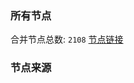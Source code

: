### 所有节点
合并节点总数: `2108`
[节点链接](https://raw.githubusercontent.com/rzhy1/11/master/sub/sub_merge_base64.txt)

### 节点来源